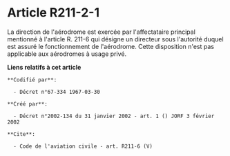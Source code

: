 # Article R211-2-1

La direction de l'aérodrome est exercée par l'affectataire principal mentionné à l'article R. 211-6 qui désigne un directeur
sous l'autorité duquel est assuré le fonctionnement de l'aérodrome. Cette disposition n'est pas applicable aux aérodromes à
usage privé.

**Liens relatifs à cet article**

	**Codifié par**:

	  - Décret n°67-334 1967-03-30

	**Créé par**:

	  - Décret n°2002-134 du 31 janvier 2002 - art. 1 () JORF 3 février 2002

	**Cite**:

	  - Code de l'aviation civile - art. R211-6 (V)
